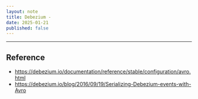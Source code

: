 ```yaml
---
layout: note
title: Debezium - 
date: 2025-01-21
published: false
---
```





---

## Reference

- <https://debezium.io/documentation/reference/stable/configuration/avro.html>
- <https://debezium.io/blog/2016/09/19/Serializing-Debezium-events-with-Avro>
